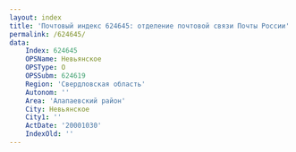 ```yaml
---
layout: index
title: 'Почтовый индекс 624645: отделение почтовой связи Почты России'
permalink: /624645/
data:
    Index: 624645
    OPSName: Невьянское
    OPSType: О
    OPSSubm: 624619
    Region: 'Свердловская область'
    Autonom: ''
    Area: 'Алапаевский район'
    City: Невьянское
    City1: ''
    ActDate: '20001030'
    IndexOld: ''
---
```

